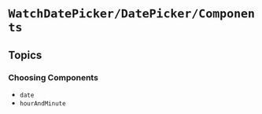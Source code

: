 # ``WatchDatePicker/DatePicker/Components``

## Topics

### Choosing Components

- ``date``
- ``hourAndMinute``
